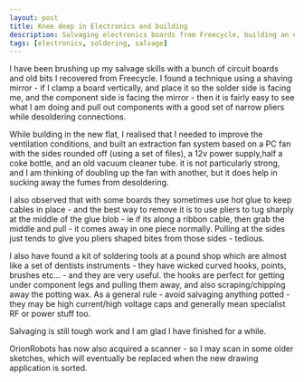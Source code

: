 ```yaml
---
layout: post
title: Knee deep in Electronics and building
description: Salvaging electronics boards from Freecycle, building an extractor fan.
tags: [electronics, soldering, salvage]
---
```

I have been brushing up my salvage skills with a bunch of circuit boards and old bits I recovered from Freecycle. I found a technique using a shaving mirror - if I clamp a board vertically, and place it so the solder side is facing me, and the component side is facing the mirror - then it is fairly easy to see what I am doing and pull out components with a good set of narrow pliers while desoldering connections.

While building in the new flat, I realised that I needed to improve the ventilation conditions, and built an extraction fan system based on a PC fan with the sides rounded off (using a set of files), a 12v power supply,half a coke bottle, and an old vacuum cleaner tube. it is not particularly strong, and I am thinking of doubling up the fan with another, but it does help in sucking away the fumes from desoldering.

I also observed that with some boards they sometimes use hot glue to keep cables in place - and the best way to remove it is to use pliers to tug sharply at the middle of the glue blob - ie if its along a ribbon cable, then grab the middle and pull - it comes away in one piece normally. Pulling at the sides just tends to give you pliers shaped bites from those sides - tedious.

I also have found a kit of soldering tools at a pound shop which are almost like a set of dentists instruments - they have wicked curved hooks, points, brushes etc... - and they are very useful. the hooks are perfect for getting under component legs and pulling them away, and also scraping/chipping away the potting wax. As a general rule - avoid salvaging anything potted - they may be high current/high voltage caps and generally mean specialist RF or power stuff too.

Salvaging is still tough work and I am glad I have finished for a while.

OrionRobots has now also acquired a scanner - so I may scan in some older sketches, which will eventually be replaced when the new drawing application is sorted.
